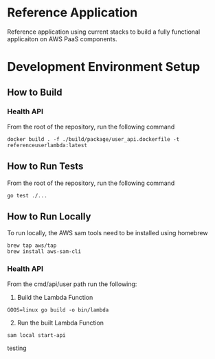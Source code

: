 # Reference Application
Reference application using current stacks to build a fully functional applicaiton on AWS PaaS components.

# Development Environment Setup
## How to Build
### Health API
From the root of the repository, run the following command

```shell
docker build . -f ./build/package/user_api.dockerfile -t referenceuserlambda:latest
```

## How to Run Tests
From the root of the repository, run the following command
```shell
go test ./...
```

## How to Run Locally
To run locally, the AWS sam tools need to be installed using homebrew
```shell
brew tap aws/tap
brew install aws-sam-cli
```
### Health API
From the cmd/api/user path run the following:

1. Build the Lambda Function
```shell
GOOS=linux go build -o bin/lambda
```

2. Run the built Lambda Function
```shell
sam local start-api
```

testing
